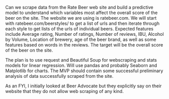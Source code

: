 Can we scrape data from the Rate Beer web site and build a predictive model to understand which variables most affect the overall score of the beer on the site.  The website we are using is ratebeer.com.  We will start with ratebeer.com/beerstyles/ to get a list of urls and then iterate through each style to get lists of the urls of individual beers.  Expected features include Average rating, Number of ratings, Number of reviews, IBU, Alcohol by Volume, Location of brewery, age of the beer brand, as well as some features based on words in the reviews.  The target will be the overall score of the beer on the site.

The plan is to use request and Beautiful Soup for webscraping and stats models for linear regression.  Will use pandas and probably Seaborn and Matplotlib for charts.  The MVP should contain some successful preliminary analysis of data successfully scraped from the site.

As an FYI, I initially looked at Beer Advocate but they explicitly say on their website that they do not allow web scraping of any kind.

